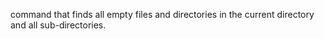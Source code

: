 command that finds all empty files and directories in the current directory and all sub-directories.
